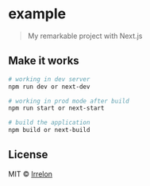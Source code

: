 # example

> My remarkable project with Next.js

## Make it works

```sh
# working in dev server
npm run dev or next-dev

# working in prod mode after build
npm run start or next-start

# build the application
npm build or next-build
```

## License

MIT © [Irrelon](https://github.com/Irrelon)
